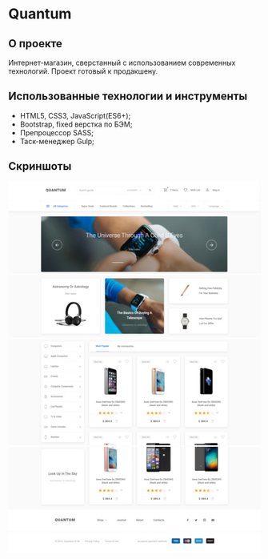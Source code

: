 # Quantum
## О проекте
Интернет-магазин, сверстанный с использованием современных технологий.
Проект готовый к продакшену.

## Использованные технологии и инструменты
- HTML5, CSS3, JavaScript(ES6+);
- Bootstrap, fixed верстка по БЭМ;
- Препроцессор SASS;
- Таск-менеджер Gulp;

## Скриншоты
![Первый скриншот](https://github.com/mostGr/Quantum/blob/main/img/screenshots/1.jpg?raw=true)
![Второй скриншот](https://github.com/mostGr/Quantum/blob/main/img/screenshots/2.jpg?raw=true)
![Третий скриншот](https://github.com/mostGr/Quantum/blob/main/img/screenshots/3.jpg?raw=true)
![Четвертый скриншот](https://github.com/mostGr/Quantum/blob/main/img/screenshots/4.jpg?raw=true)
